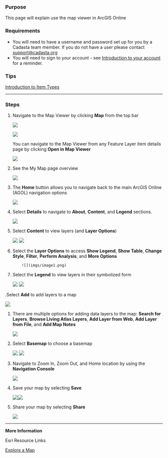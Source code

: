 ### Purpose

This page will explain use the map viewer in ArcGIS Online

### Requirements

- You will need to have a username and password set up for you by a Cadasta team member. If you do not have a user please contact support@cadasta.org
- You will need to sign to your account - see [Introduction to your account](intro_to_account/index.md) for a reminder.

### Tips

[Introduction to Item Types](intro_to_itemtypes/index.md)

---

### Steps

1. Navigate to the Map Viewer by clicking **Map** from the top bar

   ![](imgs/image10.jpg)

   ![](imgs/image18.png)


    You can navigate to the Map Viewer from any Feature Layer item details page by clicking **Open in Map Viewer**

    ![](imgs/image14.png)

2.  See the My Map page overview

    ![](imgs/image5.png)

3.  The **Home** button allows you to navigate back to the main ArcGIS Online (AGOL) navigation options

    ![](imgs/image19.png)

4.  Select **Details** to navigate to **About**, **Content**, and **Legend** sections.

    ![](imgs/image12.png)

5.  Select **Content** to view layers (and **Layer Options**)

    ![](imgs/image3.png)
    ![](imgs/image6.png)

6.  Select the **Layer Options** to access **Show Legend**, **Show Table**, **Change Style**,
    **Filter**, **Perform Analysis**, and **More Options**

            ![](imgs/image1.png)

7.  Select the **Legend** to view layers in their symbolized form

    ![](imgs/image16.png)
    ![](imgs/image11.png)

.Select **Add** to add layers to a map

![](imgs/image20.png)

1. There are multiple options for adding data layers to the map: **Search for Layers**, **Browse Living Atlas Layers**, **Add Layer from Web**, **Add Layer from File**, and **Add Map Notes**

   ![](imgs/image8.png)

1. Select **Basemap** to choose a basemap

   ![](imgs/image13.png)
   ![](imgs/image9.png)

1. Navigate to Zoom In, Zoom Out, and Home location by using the **Navigation Console**

   ![](imgs/image21.png)

1. Save your map by selecting **Save**

   ![](imgs/image22.png)![](imgs/image15.png)

1. Share your map by selecting **Share**

   ![](imgs/image7.png)

---

**More Information**

Esri Resource Links

[Explore a Map](https://learn.arcgis.com/en/projects/get-started-with-map-viewer/arcgis-online/lessons/explore-a-map.htm)
